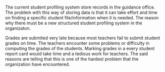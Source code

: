 The current student profiling system store records in the guidance office. The
problem with this way of storing data is that it can take effort and time on
finding a specific student file/information when it is needed. The reason why there must
be a new structured student profiling system in the organizaton.

Grades are submited very late because most teachers fail to submit student grades on time. The teachers encounter some problems or difficulty in computing the grades of the students. Marking grades in a every student report card would take time and a tedious work for teachers. The said reasons are telling that this is one of the hardest problem that the organization have encountered.